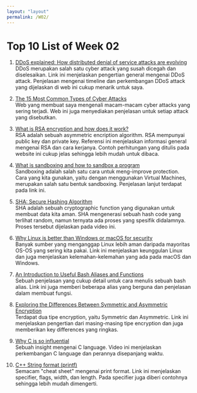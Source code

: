 ```yaml
---
layout: "layout"
permalink: /W02/
---
```


# Top 10 List of Week 02

1. [DDoS explained: How distributed denial of service attacks are evolving](https://www.csoonline.com/article/3222095/ddos-explained-how-denial-of-service-attacks-are-evolving.html)<br>
DDoS merupakan salah satu cyber attack yang susah dicegah dan diselesaikan. Link ini menjelaskan pengertian general mengenai DDoS attack. Penjelasan mengenai timeline dan perkembangan DDoS attack yang dijelaskan di web ini cukup menarik untuk saya.

2. [The 15 Most Common Types of Cyber Attacks](https://www.lepide.com/blog/the-15-most-common-types-of-cyber-attacks/)<br>
Web yang membuat saya mengenali macam-macam cyber attacks yang sering terjadi. Web ini juga menyediakan penjelasan untuk setiap attack yang disebutkan. 

3. [What is RSA encryption and how does it work?](https://www.comparitech.com/blog/information-security/rsa-encryption/)<br>
RSA adalah sebuah asymmetric encription algorithm. RSA mempunyai public key dan private key. Referensi ini menjelaskan informasi general mengenai RSA dan cara kerjanya. Contoh perhitungan yang ditulis pada website ini cukup jelas sehingga lebih mudah untuk dibaca.

4. [What is sandboxing and how to sandbox a program](https://www.comparitech.com/blog/information-security/what-is-sandboxing/)<br>
Sandboxing adalah salah satu cara untuk meng-improve protection. Cara yang kita gunakan, yaitu dengan menggunakan Virtual Machines, merupakan salah satu bentuk sandboxing. Penjelasan lanjut terdapat pada link ini.

5. [SHA: Secure Hashing Algorithm](https://www.youtube.com/watch?v=DMtFhACPnTY)<br>
SHA adalah sebuah cryptographic function yang digunakan untuk membuat data kita aman. SHA mengenerasi sebuah hash code yang terlihat random, namun ternyata ada proses yang spesifik didalamnya. Proses tersebut dijelaskan pada video ini.

6. [Why Linux is better than Windows or macOS for security](https://www.computerworld.com/article/3252823/why-linux-is-better-than-windows-or-macos-for-security.html)<br>
Banyak sumber yang menganggap Linux lebih aman daripada mayoritas OS-OS yang sering kita pakai. Link ini menjelaskan keunggulan Linux dan juga menjelaskan kelemahan-kelemahan yang ada pada macOS dan Windows.

7. [An Introduction to Useful Bash Aliases and Functions](https://www.digitalocean.com/community/tutorials/an-introduction-to-useful-bash-aliases-and-functions)<br>
Sebuah penjelasan yang cukup detail untuk cara menulis sebuah bash alias. Link ini juga memberi beberapa alias yang berguna dan penjelasan dalam membuat fungsi.

8. [Exploring the Differences Between Symmetric and Asymmetric Encryption](https://cyware.com/news/exploring-the-differences-between-symmetric-and-asymmetric-encryption-8de86e8a)<br>
Terdapat dua tipe encryption, yaitu Symmetric dan Asymmetric. Link ini menjelaskan pengertian dari masing-masing tipe encryption dan juga memberikan key differences yang ringkas.

9. [Why C is so influential](https://www.youtube.com/watch?v=ci1PJexnfNE)<br>
Sebuah insight mengenai C language. Video ini menjelaskan perkembangan C language dan perannya disepanjang waktu.

10. [C++ String format (printf)](https://www.cplusplus.com/reference/cstdio/printf/)<br>
Semacam "cheat sheet" mengenai print format. Link ini menjelaskan specifier, flags, width, dan length. Pada specifier juga diberi contohnya sehingga lebih mudah dimengerti.